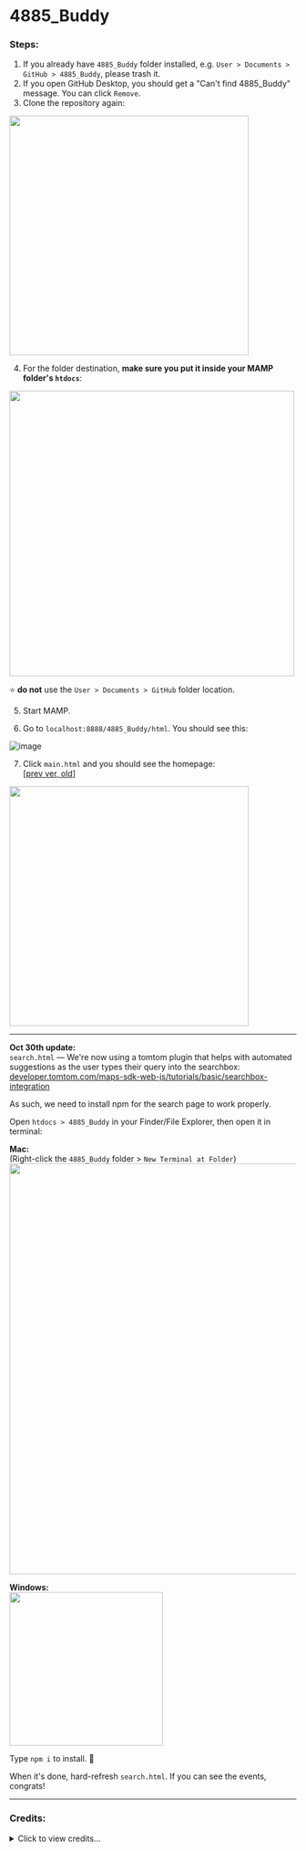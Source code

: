 # 4885_Buddy

### Steps:
1. If you already have `4885_Buddy` folder installed, e.g. `User > Documents > GitHub > 4885_Buddy`, please trash it.
2. If you open GitHub Desktop, you should get a "Can't find 4885_Buddy" message. You can click `Remove`.
3. Clone the repository again:  
<img src="https://user-images.githubusercontent.com/25330392/193745183-dc7e8f9a-d549-4a80-ab34-6703b35cc960.png" width="420">

4. For the folder destination, **make sure you put it inside your MAMP folder's `htdocs`**:  
<img src="https://user-images.githubusercontent.com/25330392/193745699-4cd3d419-1de0-4548-82ee-61d075fff8f9.png" width="500">  

⭐ **do not** use the `User > Documents > GitHub` folder location.

5. Start MAMP.

6. Go to `localhost:8888/4885_Buddy/html`. You should see this:  

![image](https://user-images.githubusercontent.com/25330392/193746250-e9d4949f-3f10-45db-9b79-fd78e87c3ca1.png)  

7. Click `main.html` and you should see the homepage:  
[[prev ver, old](https://user-images.githubusercontent.com/25330392/193746578-638558d0-f450-4fb2-bece-32f6f802ea94.png)]  
<img src="https://user-images.githubusercontent.com/25330392/196013655-38b8754a-3504-4d1d-93f4-85e61de824fa.png" width="420">  

---

**Oct 30th update:**  
`search.html` &mdash; We're now using a tomtom plugin that helps with automated suggestions as the user types their query into the searchbox:  
[developer.tomtom.com/maps-sdk-web-js/tutorials/basic/searchbox-integration](https://developer.tomtom.com/maps-sdk-web-js/tutorials/basic/searchbox-integration)  

As such, we need to install npm for the search page to work properly.  

Open `htdocs > 4885_Buddy` in your Finder/File Explorer, then open it in terminal:  

**Mac:**  
(Right-click the `4885_Buddy` folder > `New Terminal at Folder`)  
<img src="https://user-images.githubusercontent.com/25330392/198928902-a11e60e7-32ca-4b16-840e-0fe12691f5e4.gif" width="720">  

**Windows:**  
<img src="https://user-images.githubusercontent.com/25330392/198929121-e7b94a09-b7fa-4db6-a070-3eff124006bd.png" width="269">  

Type `npm i` to install. 🎉  

When it's done, hard-refresh `search.html`. If you can see the events, congrats!

---

### Credits:

<details>
  
<summary>Click to view credits...</summary>
  
<br>

Images used:  
[github.com/ansonsow/4885_Buddy/tree/main/images](https://github.com/ansonsow/4885_Buddy/tree/main/images)  

**Slideshow images:**
* [unsplash.com/photos/cuKJre3nyYc](https://unsplash.com/photos/cuKJre3nyYc)
* [unsplash.com/photos/hTv8aaPziOQ](https://unsplash.com/photos/hTv8aaPziOQ)
* [unsplash.com/photos/T22nibt5XvI](https://unsplash.com/photos/T22nibt5XvI)
* [unsplash.com/photos/Nwc-Z3_aEvw](https://unsplash.com/photos/Nwc-Z3_aEvw)

**Header image:**
* [unsplash.com/photos/I9j8Rk-JYFM](https://unsplash.com/photos/I9j8Rk-JYFM)

**Profile page:**
* Ryan: [unsplash.com/photos/3JmfENcL24M](https://unsplash.com/photos/3JmfENcL24M)

**Login page:**
* [unsplash.com/photos/2LhCDvS_7xs](https://unsplash.com/photos/2LhCDvS_7xs)
  
</details>
